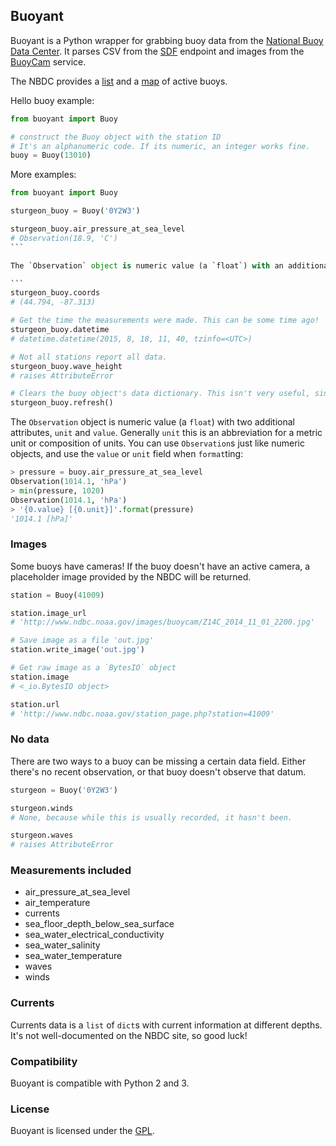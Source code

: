 ## Buoyant

Buoyant is a Python wrapper for grabbing buoy data from the [National Buoy Data Center](http://www.ndbc.noaa.gov). It parses CSV from the [SDF](http://sdf.ndbc.noaa.gov) endpoint and images from the [BuoyCam](http://www.ndbc.noaa.gov/buoycams.shtml) service.

The NBDC provides a [list](http://sdf.ndbc.noaa.gov/stations.shtml) and a [map](http://sdf.ndbc.noaa.gov) of active buoys.

Hello buoy example:

````python
from buoyant import Buoy

# construct the Buoy object with the station ID
# It's an alphanumeric code. If its numeric, an integer works fine.
buoy = Buoy(13010)
````

More examples:

````python
from buoyant import Buoy

sturgeon_buoy = Buoy('0Y2W3')

sturgeon_buoy.air_pressure_at_sea_level
# Observation(18.9, 'C')
```

The `Observation` object is numeric value (a `float`) with an additional attribute, `unit`. Generally this is an abbreviation for a metric unit or composition of units.

```
sturgeon_buoy.coords
# (44.794, -87.313)

# Get the time the measurements were made. This can be some time ago!
sturgeon_buoy.datetime
# datetime.datetime(2015, 8, 18, 11, 40, tzinfo=<UTC>)

# Not all stations report all data.
sturgeon_buoy.wave_height
# raises AttributeError

# Clears the buoy object's data dictionary. This isn't very useful, since the buoys update only every hour or so
sturgeon_buoy.refresh()
````

The `Observation` object is numeric value (a `float`) with two additional attributes, `unit` and `value`. Generally `unit` this is an abbreviation for a metric unit or composition of units. You can use `Observation`s just like numeric objects, and use the `value` or `unit` field when `format`ting:
```python
> pressure = buoy.air_pressure_at_sea_level
Observation(1014.1, 'hPa')
> min(pressure, 1020)
Observation(1014.1, 'hPa')
> '{0.value} [{0.unit}]'.format(pressure)
'1014.1 [hPa]'
```

### Images

Some buoys have cameras! If the buoy doesn't have an active camera, a placeholder image provided by the NBDC will be returned.

````python
station = Buoy(41009)

station.image_url
# 'http://www.ndbc.noaa.gov/images/buoycam/Z14C_2014_11_01_2200.jpg'

# Save image as a file 'out.jpg'
station.write_image('out.jpg')

# Get raw image as a `BytesIO` object
station.image
# <_io.BytesIO object>

station.url
# 'http://www.ndbc.noaa.gov/station_page.php?station=41009'
````

### No data

There are two ways to a buoy can be missing a certain data field. Either there's no recent observation, or that buoy doesn't observe that datum.

````python
sturgeon = Buoy('0Y2W3')

sturgeon.winds
# None, because while this is usually recorded, it hasn't been.

sturgeon.waves
# raises AttributeError
````

### Measurements included

* air_pressure_at_sea_level
* air_temperature
* currents
* sea_floor_depth_below_sea_surface
* sea_water_electrical_conductivity
* sea_water_salinity
* sea_water_temperature
* waves
* winds

### Currents

Currents data is a `list` of `dict`s with current information at different depths. It's not well-documented on the NBDC site, so good luck!

### Compatibility

Buoyant is compatible with Python 2 and 3.

### License

Buoyant is licensed under the [GPL](http://www.gnu.org/licenses/#GPL).
